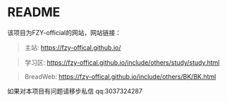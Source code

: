 # README
该项目为FZY-official的网站，网站链接：
> 主站: https://fzy-offical.github.io/

> 学习区: https://fzy-offical.github.io/include/others/study/study.html

> BreadWeb: https://fzy-offical.github.io/include/others/BK/BK.html

如果对本项目有问题请移步私信 qq:3037324287
